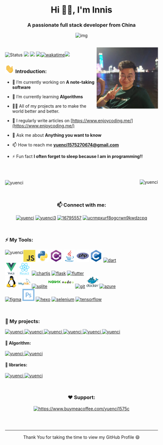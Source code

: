 <h1 align="center">Hi 👋😃, I'm Innis</h1>
<h3 align="center">A passionate full stack developer from China</h3>

<p  align="center"><img  alt="img" src="https://github.com/yuenci/yuenci/blob/output/github-contribution-grid-snake.gif" /></p>

<br>

<img align="right" alt="img" src="https://github.com/yuenci/yuenci.github.io/blob/main/img/profile_pic_Innis.png" width="40%" height="auto" />


![Status](https://img.shields.io/badge/status-up-brightgreen) ![](https://img.shields.io/badge/Relationship-Single-red) ![](https://img.shields.io/static/v1?label=wechat&message=InnisYu&color=7BB32E&logo=wechat) ![](https://visitor-badge.glitch.me/badge?page_id=github.com/yuenci)[![wakatime](https://wakatime.com/badge/user/917f9d6f-623b-44a8-bc24-2c28bd0fd00c.svg)](https://wakatime.com/@917f9d6f-623b-44a8-bc24-2c28bd0fd00c)![](https://img.shields.io/github/followers/yuenci?style=social)



<h3 align="left">
     <img src="https://raw.githubusercontent.com/ABSphreak/ABSphreak/master/gifs/Hi.gif" width="30px">
    Introduction:

</h3>

- 🔭 I’m currently working on **A note-taking software**

- 🌱 I’m currently learning **Algorithms**

- 👨‍💻 All of my projects are to make the world  better and better.

- 📝 I regularly write articles on [https://www.enjoycoding.me/](https://www.enjoycoding.me/)

- 💬 Ask me about **Anything you want to know**

- 📫 How to reach me **yuenci1575270674@gmail.com**

- ⚡ Fun fact **I often forget to sleep because I am in programming!!**

<br>

<br>


<p>
<a><img align="center" src="https://github-readme-stats.vercel.app/api?username=yuenci&show_icons=true&locale=en" alt="yuenci" /></a>  
<a><img align="right" src="https://github-readme-streak-stats.herokuapp.com/?user=yuenci&" alt="yuenci" /></a>  
</p>  

<br>


<h3 align="center">📫 Connect with me:</h3>
<p align="center">
<a href="https://codepen.io/yuenci" target="blank"><img align="center" src="https://raw.githubusercontent.com/rahuldkjain/github-profile-readme-generator/master/src/images/icons/Social/codepen.svg" alt="yuenci" height="30" width="40" /></a>
<a href="https://twitter.com/yuenci3" target="blank"><img align="center" src="https://raw.githubusercontent.com/rahuldkjain/github-profile-readme-generator/master/src/images/icons/Social/twitter.svg" alt="yuenci3" height="30" width="40" /></a>
<a href="https://stackoverflow.com/users/16795557" target="blank"><img align="center" src="https://raw.githubusercontent.com/rahuldkjain/github-profile-readme-generator/master/src/images/icons/Social/stack-overflow.svg" alt="16795557" height="30" width="40" /></a>
<a href="https://www.youtube.com/c/ucrmpxurf8ogcrwn9kwdzcpq" target="blank"><img align="center" src="https://raw.githubusercontent.com/rahuldkjain/github-profile-readme-generator/master/src/images/icons/Social/youtube.svg" alt="ucrmpxurf8ogcrwn9kwdzcpq" height="30" width="40" /></a>
</p>


<br>



<h3 align="left">⚡ My Tools:</h3>
<p><img align="left" src="https://github-readme-stats.vercel.app/api/top-langs?username=yuenci&show_icons=true&locale=en&layout=compact" alt="yuenci" /></p>  

<p align="left">
    <a href="https://developer.mozilla.org/en-US/docs/Web/JavaScript" target="_blank" rel="noreferrer">
        <img src="https://raw.githubusercontent.com/devicons/devicon/master/icons/javascript/javascript-original.svg"
            alt="javascript" width="40" height="40" /></a>
    <a href="https://www.python.org" target="_blank" rel="noreferrer">
        <img src="https://raw.githubusercontent.com/devicons/devicon/master/icons/python/python-original.svg"
            alt="python" width="40" height="40" /></a>
    <a href="https://www.w3schools.com/cs/" target="_blank" rel="noreferrer">
        <img src="https://raw.githubusercontent.com/devicons/devicon/master/icons/csharp/csharp-original.svg"
            alt="csharp" width="40" height="40" /></a>
    <a href="https://www.java.com" target="_blank" rel="noreferrer">
        <img src="https://raw.githubusercontent.com/devicons/devicon/master/icons/java/java-original.svg" alt="java"
            width="40" height="40" /></a>
    <a href="https://www.php.net" target="_blank" rel="noreferrer">
        <img src="https://raw.githubusercontent.com/devicons/devicon/master/icons/php/php-original.svg" alt="php"
            width="40" height="40" /></a>
    <a href="https://www.cprogramming.com/" target="_blank" rel="noreferrer">
        <img src="https://raw.githubusercontent.com/devicons/devicon/master/icons/c/c-original.svg" alt="c" width="40"
            height="40" /></a>
    <a href="https://dart.dev" target="_blank" rel="noreferrer">
        <img src="https://www.vectorlogo.zone/logos/dartlang/dartlang-icon.svg" alt="dart" width="40" height="40" /></a>
    <br>
    <a href="https://vuejs.org/" target="_blank" rel="noreferrer">
        <img src="https://raw.githubusercontent.com/devicons/devicon/master/icons/vuejs/vuejs-original-wordmark.svg"
            alt="vuejs" width="40" height="40" /></a>
    <a href="https://reactjs.org/" target="_blank" rel="noreferrer">
        <img src="https://raw.githubusercontent.com/devicons/devicon/master/icons/react/react-original-wordmark.svg"
            alt="react" width="40" height="40" /></a>
    <a href="https://www.chartjs.org" target="_blank" rel="noreferrer">
        <img src="https://www.chartjs.org/media/logo-title.svg" alt="chartjs" width="40" height="40" /></a>
    <a href="https://flask.palletsprojects.com/" target="_blank" rel="noreferrer">
        <img src="https://www.vectorlogo.zone/logos/pocoo_flask/pocoo_flask-icon.svg" alt="flask" width="40"
            height="40" /></a>
    <a href="https://flutter.dev" target="_blank" rel="noreferrer">
        <img src="https://www.vectorlogo.zone/logos/flutterio/flutterio-icon.svg" alt="flutter" width="40"
            height="40" /></a>
    <br>
    <a href="https://www.linux.org/" target="_blank" rel="noreferrer">
        <img src="https://raw.githubusercontent.com/devicons/devicon/master/icons/linux/linux-original.svg" alt="linux"
            width="40" height="40" /></a>
    <a href="https://www.mysql.com/" target="_blank" rel="noreferrer">
        <img src="https://raw.githubusercontent.com/devicons/devicon/master/icons/mysql/mysql-original-wordmark.svg"
            alt="mysql" width="40" height="40" /></a>
    <a href="https://www.sqlite.org/" target="_blank" rel="noreferrer">
        <img src="https://www.vectorlogo.zone/logos/sqlite/sqlite-icon.svg" alt="sqlite" width="40" height="40" /></a>
    <a href="https://www.nginx.com" target="_blank" rel="noreferrer">
        <img src="https://raw.githubusercontent.com/devicons/devicon/master/icons/nginx/nginx-original.svg" alt="nginx"
            width="40" height="40" /></a>
    <a href="https://nodejs.org" target="_blank" rel="noreferrer">
        <img src="https://raw.githubusercontent.com/devicons/devicon/master/icons/nodejs/nodejs-original-wordmark.svg"
            alt="nodejs" width="40" height="40" /></a>
    <a href="https://git-scm.com/" target="_blank" rel="noreferrer">
        <img src="https://www.vectorlogo.zone/logos/git-scm/git-scm-icon.svg" alt="git" width="40" height="40" /></a>
    <a href="https://www.docker.com/" target="_blank" rel="noreferrer">
        <img src="https://raw.githubusercontent.com/devicons/devicon/master/icons/docker/docker-original-wordmark.svg"
            alt="docker" width="40" height="40" /></a>
    <a href="https://azure.microsoft.com/en-in/" target="_blank" rel="noreferrer">
        <img src="https://www.vectorlogo.zone/logos/microsoft_azure/microsoft_azure-icon.svg" alt="azure" width="40"
            height="40" /></a>
    <br>
    <a href="https://www.figma.com/" target="_blank" rel="noreferrer">
        <img src="https://www.vectorlogo.zone/logos/figma/figma-icon.svg" alt="figma" width="40" height="40" /></a>
    <a href="https://www.photoshop.com/en" target="_blank" rel="noreferrer">
        <img src="https://raw.githubusercontent.com/devicons/devicon/master/icons/photoshop/photoshop-line.svg"
            alt="photoshop" width="40" height="40" /></a>
    <a href="hexo.io/" target="_blank" rel="noreferrer">
        <img src="https://www.vectorlogo.zone/logos/hexoio/hexoio-icon.svg" alt="hexo" width="40" height="40" /></a>
    <a href="https://www.selenium.dev" target="_blank" rel="noreferrer">
        <img src="https://raw.githubusercontent.com/detain/svg-logos/780f25886640cef088af994181646db2f6b1a3f8/svg/selenium-logo.svg"
            alt="selenium" width="40" height="40" /></a>
    <a href="https://www.tensorflow.org" target="_blank" rel="noreferrer">
        <img src="https://www.vectorlogo.zone/logos/tensorflow/tensorflow-icon.svg" alt="tensorflow" width="40"
            height="40" /></a>
</p>

<br>


<h3 align="left">🚀 My projects:</h3>

<p align="left">
     <a align="left" href="https://github.com/yuenci/Java-Car-Rental-System" target="_blank" >
        <img src="https://github-readme-stats.vercel.app/api/pin?username=yuenci&repo=Java-Car-Rental-System" alt="yuenci" />
    </a>  
     <a align="left" href="https://github.com/yuenci/NFTarts" target="_blank" >
        <img src="https://github-readme-stats.vercel.app/api/pin?username=yuenci&repo=NFTarts" alt="yuenci" />
    </a>  
    <a align="left" href="https://github.com/yuenci/Laptop-Repair-Services-Management-System" target="_blank" >
        <img src="https://github-readme-stats.vercel.app/api/pin?username=yuenci&repo=Laptop-Repair-Services-Management-System" alt="yuenci" />
    </a>  
    <a align="left" href="https://github.com/yuenci/What-does-this-code-mean" target="_blank" >
        <img src="https://github-readme-stats.vercel.app/api/pin?username=yuenci&repo=What-does-this-code-mean" alt="yuenci" />
    </a>  
     <a align="left" href="https://github.com/yuenci/Sportman" target="_blank" >
        <img src="https://github-readme-stats.vercel.app/api/pin?username=yuenci&repo=Sportman" alt="yuenci" />
    </a>  
     <a align="left" href="https://github.com/yuenci/Github-Issues-Collector" target="_blank" >
        <img src="https://github-readme-stats.vercel.app/api/pin?username=yuenci&repo=Github-Issues-Collector" alt="yuenci" />
    </a>  
</p>  

<!-- <p  align="left">
    <a align="left">
        <img  src="https://github-readme-stats.vercel.app/api/pin?username=yuenci&repo=Laptop-Repair-Services-Management-System" alt="yuenci" />
    </a>  
    <a align="left">
        <img  src="https://github-readme-stats.vercel.app/api/pin?username=yuenci&repo=Laptop-Repair-Services-Management-System" alt="yuenci" />
    </a>  
</p>   -->

<h4 align="left">🌊 Algorithm:</h4>
<p align="left">
    <a align="left" href="https://github.com/yuenci/Java-Median-Cut" target="_blank" >
        <img src="https://github-readme-stats.vercel.app/api/pin?username=yuenci&repo=Java-Median-Cut" alt="yuenci" />
    </a>  
    <a align="left" href="https://github.com/yuenci/Rete-algorithm" target="_blank" >
        <img src="https://github-readme-stats.vercel.app/api/pin?username=yuenci&repo=Rete-algorithm" alt="yuenci" />
    </a>  
</p>  

<h4 align="left">🔧 libraries:</h4>
<p align="left">
    <a align="left" href="https://github.com/yuenci/Firebase-Api-Encapsulation" target="_blank" >
        <img src="https://github-readme-stats.vercel.app/api/pin?username=yuenci&repo=Firebase-Api-Encapsulation" alt="yuenci" />
    </a>  
    <a align="left" href="https://github.com/yuenci/sqlParser-SQL2TXT" target="_blank" >
        <img src="https://github-readme-stats.vercel.app/api/pin?username=yuenci&repo=sqlParser-SQL2TXT" alt="yuenci" />
    </a>  
</p>  




<br>

<h3 align="center">❤️ Support:</h3>

<p align="center"><a href="https://www.buymeacoffee.com/yuenci1575c"> <img align="center" src="https://cdn.buymeacoffee.com/buttons/v2/default-yellow.png" height="50" width="210" alt="https://www.buymeacoffee.com/yuenci1575c" /></a></p><br><br>

---
<p align="center">Thank You for taking the time to view my GitHub Profile 😄<p>


